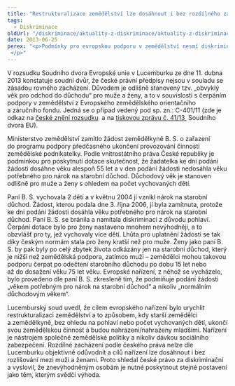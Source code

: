 ```yaml
---
title: "Restrukturalizace zemědělství lze dosáhnout i bez rozdílného zacházení mezi muži a ženami"
tags:
  - Diskriminace
oldUrl: "/diskriminace/aktuality-z-diskriminace/aktuality-z-diskriminace-2013/restrukturalizace-zemedelstvi-lze-dosahnout-i-bez-rozdilneho-zachazeni-mezi-muzi-a-zenami/"
date: 2013-06-25
perex: "<p>Podmínky pro evropskou podporu v zemědělství nesmí diskriminovat ženy. Česká republika musí diskriminaci v zemědělství odstranit.  </p>"
---
```


<!-- imported from the old website -->

<p class="align-blok">V rozsudku Soudního dvora Evropské unie v Lucemburku ze dne 11. dubna 2013 konstatuje soudní dvůr, že české právní předpisy nejsou v souladu se zásadou rovného zacházení. Důvodem je odlišně stanovený tzv. „obvyklý věk pro odchod do důchodu“ pro muže a ženy, a to v souvislosti s čerpáním podpory v zemědělství z Evropského zemědělského orientačního a záručního fondu. Jedná se o případ vedený pod sp. zn.: C-401/11 (zde je odkaz na <a title="Otevření do nového okna" href="http://eur-lex.europa.eu/LexUriServ/LexUriServ.do?uri=CELEX:62011CC0401:CS:HTML" target="_blank">české znění rozsudku</a> <img alt="" src="https://www.ochrance.cz/typo3/ext/od_linkdesc/icons/external.gif" class="od_linkdesc_icon_external" /> a na <a title="Otevření do nového okna" href="http://curia.europa.eu/jcms/upload/docs/application/pdf/2013-04/cp130041cs.pdf" target="_blank">tiskovou zprávu č. 41/13 </a> <img alt="" src="https://www.ochrance.cz/typo3/ext/od_linkdesc/icons/external.gif" class="od_linkdesc_icon_external" />Soudního dvora EU). </p><p class="align-blok">Ministerstvo zemědělství zamítlo žádost zemědělkyně B. S. o zařazení do programu podpory předčasného ukončení provozování činnosti zemědělské podnikatelky. Podle vnitrostátního práva České republiky je podmínkou pro poskytnutí dotace skutečnost, že žadatelka ke dni podání žádosti dosáhne věku alespoň 55 let a v den podání žádosti nedosáhla věku potřebného pro nárok na starobní důchod. Důchodový věk je stanoven odlišně pro muže a ženy s ohledem na počet vychovaných dětí.</p><p class="align-blok">Paní B. S. vychovala 2 děti a v květnu 2004 jí vznikl nárok na starobní důchod. Žádost, kterou podala dne 3. října 2006, jí byla zamítnuta, protože ke dni podání žádosti dosáhla věku potřebného pro nárok na starobní důchod. Paní B. S. se bránila a namítala diskriminaci z důvodu pohlaví. Čerpání dotace bylo pro ženy nastaveno mnohem nevýhodněji, a to obzvlášť pro ty, jež vychovaly více dětí. Lhůta pro uplatnění žádosti se tak díky českým normám stala pro ženy kratší než pro muže. Ženy jako paní B. S. by pak byly po celý zbytek života odkázány jen na starobní důchod, který je nižší než zemědělská podpora, zatímco muži – zemědělci mohou takovou podporu čerpat po odečtení starobního důchodu po dobu 15 let nebo až do dosažení věku 75 let věku. Evropské nařízení, z něhož se vycházelo, bylo provedeno dle paní B. S. zkresleně tím, že podmiňuje podání žádosti „věkem potřebným pro nárok na starobní důchod“ a nikoliv „normálním důchodovým věkem“. </p><p class="align-blok">Lucemburský soud uvedl, že cílem evropského nařízení bylo urychlit restrukturalizaci zemědělství a to způsobem, kdy starší zemědělci a zemědělkyně, bez ohledu na pohlaví nebo počet vychovaných dětí, ukončí svou zemědělskou činnost a budou nahrazeni/nahrazeny mladšími. Nařízení je nástrojem společné zemědělské politiky a nikoliv dávkou sociálního zabezpečení. Rozdílné zacházení podle českého práva nelze dle Lucemburku objektivně odůvodnit a cílů nařízení lze dosáhnout i bez rozlišování mezi muži a ženami. Proto shledal české právo za diskriminační a vyslovil, že znevýhodněným osobám je nutné poskytnout stejné postavení jako těm, kterým svědčí výhoda.</p>
